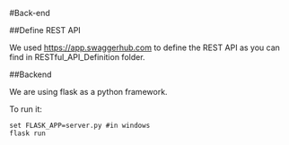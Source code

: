 #Back-end

##Define REST API

We used https://app.swaggerhub.com to define the REST API as you can find in RESTful_API_Definition folder.

##Backend 

We are using flask as a python framework.

To run it:

	set FLASK_APP=server.py #in windows
	flask run